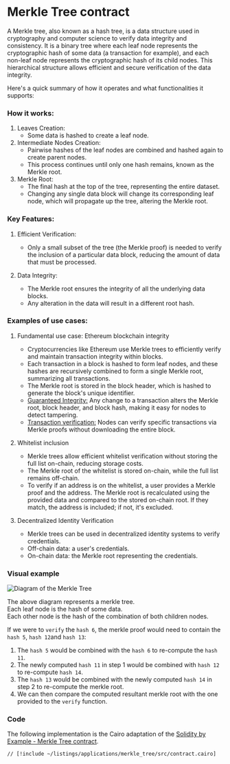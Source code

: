 # Merkle Tree contract

A Merkle tree, also known as a hash tree, is a data structure used in cryptography and computer science to verify data integrity and consistency. It is a binary tree where each leaf node represents the cryptographic hash of some data (a transaction for example), and each non-leaf node represents the cryptographic hash of its child nodes. This hierarchical structure allows efficient and secure verification of the data integrity.

Here's a quick summary of how it operates and what functionalities it supports:

### How it works:

1. Leaves Creation:
    - Some data is hashed to create a leaf node.
2. Intermediate Nodes Creation:
    - Pairwise hashes of the leaf nodes are combined and hashed again to create parent nodes.
    - This process continues until only one hash remains, known as the Merkle root.
3. Merkle Root:
    - The final hash at the top of the tree, representing the entire dataset.
    - Changing any single data block will change its corresponding leaf node, which will propagate up the tree, altering the Merkle root.

### Key Features:

1. Efficient Verification:
    - Only a small subset of the tree (the Merkle proof) is needed to verify the inclusion of a particular data block, reducing the amount of data that must be processed.

2. Data Integrity:
    - The Merkle root ensures the integrity of all the underlying data blocks.
    - Any alteration in the data will result in a different root hash.

### Examples of use cases:

1. Fundamental use case: Ethereum blockchain integrity
    - Cryptocurrencies like Ethereum use Merkle trees to efficiently verify and maintain transaction integrity within blocks.
    - Each transaction in a block is hashed to form leaf nodes, and these hashes are recursively combined to form a single Merkle root, summarizing all transactions.
    - The Merkle root is stored in the block header, which is hashed to generate the block's unique identifier.
    - <u>Guaranteed Integrity:</u> Any change to a transaction alters the Merkle root, block header, and block hash, making it easy for nodes to detect tampering.
    - <u>Transaction verification:</u> Nodes can verify specific transactions via Merkle proofs without downloading the entire block.

2. Whitelist inclusion
    - Merkle trees allow efficient whitelist verification without storing the full list on-chain, reducing storage costs.
    - The Merkle root of the whitelist is stored on-chain, while the full list remains off-chain.
    - To verify if an address is on the whitelist, a user provides a Merkle proof and the address. The Merkle root is recalculated using the provided data and compared to the stored on-chain root. If they match, the address is included; if not, it's excluded.

3. Decentralized Identity Verification
    - Merkle trees can be used in decentralized identity systems to verify credentials.
    - Off-chain data: a user's credentials.
    - On-chain data: the Merkle root representing the credentials.

### Visual example

![Diagram of the Merkle Tree](/merkle_root.png)

The above diagram represents a merkle tree.\
Each leaf node is the hash of some data.\
Each other node is the hash of the combination of both children nodes.

If we were to `verify` the `hash 6`, the merkle proof would need to contain the `hash 5`, `hash 12`and `hash 13`:
  1. The `hash 5` would be combined with the `hash 6` to re-compute the `hash 11`.
  2. The newly computed `hash 11` in step 1 would be combined with `hash 12` to re-compute `hash 14`.
  3. The `hash 13` would be combined with the newly computed `hash 14` in step 2 to re-compute the merkle root.
  4. We can then compare the computed resultant merkle root with the one provided to the `verify` function.

### Code

The following implementation is the Cairo adaptation of the [Solidity by Example - Merkle Tree contract](https://solidity-by-example.org/app/merkle-tree/).

```cairo
// [!include ~/listings/applications/merkle_tree/src/contract.cairo]
```
